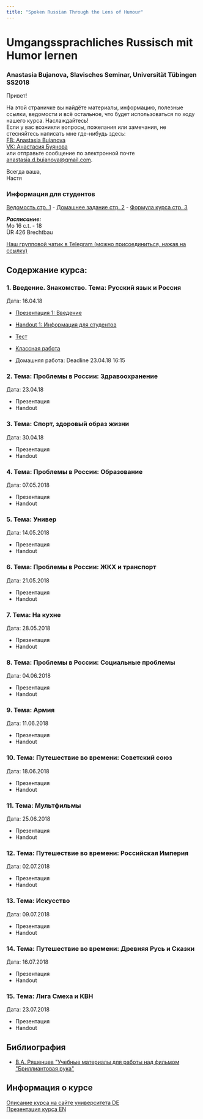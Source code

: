 ```yaml
---
title: "Spoken Russian Through the Lens of Humour"
--- 
```


# Umgangssprachliches Russisch mit Humor lernen
### Anastasia Bujanova, Slavisches Seminar, Universität Tübingen SS2018

Привет!

На этой страничке вы найдёте материалы, информацию, полезные ссылки, ведомости и всё остальное, что будет использоваться по ходу нашего курса. Наслаждайтесь!  
Если у вас возникли вопросы, пожелания или замечания, не стесняйтесь написать мне где-нибудь здесь:  
[FB: Anastasia Buianova](https://www.facebook.com/anastasia.buianova)  
[VK: Анастасия Буянова](https://vk.com/anaesthesiabuianova)  
или отправьте сообщение по электронной почте [anastasia.d.buianova@gmail.com](anastasia.d.buianova@gmail.com).

Всегда ваша,  
Настя

### Информация для студентов

[Ведомость стр. 1](https://docs.google.com/spreadsheets/d/1tdinptxIFDalAQa3iHYhIRKybBKyOelF3qSb4YBjzXc/edit#gid=1748941722) - [Домашнее задание стр. 2](https://docs.google.com/spreadsheets/d/1tdinptxIFDalAQa3iHYhIRKybBKyOelF3qSb4YBjzXc/edit#gid=0) - [Формула курса стр. 3](https://docs.google.com/spreadsheets/d/1tdinptxIFDalAQa3iHYhIRKybBKyOelF3qSb4YBjzXc/edit#gid=163382033)

***Расписание:***  
Mo 16 c.t. - 18  
ÜR 426 Brechtbau

[Наш групповой чатик в Telegram (можно присоединиться, нажав на ссылку)](https://t.me/joinchat/GwoRSwvpYRQ2X_QvT3N7Wg)


## Содержание курса:
### 1. Введение. Знакомство. Тема: Русский язык и Россия
Дата: 16.04.18
   * [Презентация 1: Введение](https://prezi.com/view/MaravmUVbUYtziX8Z9G8/) 
   * [Handout 1: Информация для студентов](https://github.com/bujanova/bujanova.github.io/blob/master/Handout%201%20-%20Google%20Docs.pdf)
   * [Тест](https://github.com/bujanova/bujanova.github.io/blob/master/%D0%A2%D0%B5%D1%81%D1%82.%20%D0%93%D1%80%D0%B0%D0%BC%D0%BC%D0%B0%D1%82%D0%B8%D0%BA%D0%B0%20%D0%B8%20%D0%BB%D0%B5%D0%BA%D1%81%D0%B8%D0%BA%D0%B0.pdf)
   
   * [Классная работа](https://docs.google.com/document/d/1H2jArP20lf035M7Hm_rOInwfnIbkl-6lITGmjbiEYGo/edit?usp=sharing)
   * Домашняя работа: Deadline 23.04.18 16:15


### 2. Тема: Проблемы в России: Здравоохранение
Дата: 23.04.18 
   * Презентация
   * Handout

### 3. Тема: Спорт, здоровый образ жизни
Дата: 30.04.18
   * Презентация
   * Handout
   
### 4. Тема: Проблемы в России: Образование
Дата: 07.05.2018			
   * Презентация
   * Handout

### 5. Тема: Универ
Дата: 14.05.2018
   * Презентация
   * Handout

### 6. Тема: Проблемы в России: ЖКХ и транспорт
Дата: 21.05.2018
   * Презентация
   * Handout 

### 7. Тема: На кухне
Дата: 28.05.2018
   * Презентация
   * Handout 
  
### 8. Тема: Проблемы в России: Социальные проблемы
Дата: 04.06.2018
   * Презентация
   * Handout 

### 9. Тема: Армия
Дата: 11.06.2018			
   * Презентация
   * Handout

### 10. Тема: Путешествие во времени: Советский союз
Дата: 18.06.2018			
   * Презентация
   * Handout 

### 11. Тема: Мультфильмы
Дата: 25.06.2018			
   * Презентация
   * Handout

### 12. Тема: Путешествие во времени: Российская Империя
Дата: 02.07.2018			
   * Презентация
   * Handout

### 13. Тема: Искусство
Дата: 09.07.2018			
   * Презентация
   * Handout

### 14. Тема: Путешествие во времени: Древняя Русь и Сказки
Дата: 16.07.2018			
   * Презентация
   * Handout

### 15. Тема: Лига Смеха и КВН
Дата: 23.07.2018	 
   * Презентация
   * Handout
   

## Библиография

  * [В.А. Ряшенцев "Учебные материалы для работы над фильмом "Бриллиантовая рука"](https://github.com/bujanova/bujanova.github.io/blob/master/Brilliantovaya_Ruka.pdf)


## Информация о курсе


[Описание курса на сайте университета DE](https://campus.verwaltung.uni-tuebingen.de/lsfpublic/rds?state=verpublish&status=init&vmfile=no&publishid=169495&moduleCall=webInfo&publishConfFile=webInfo&publishSubDir=veranstaltung&noDBAction=y&init=y)  
[Презентация курса EN]()
